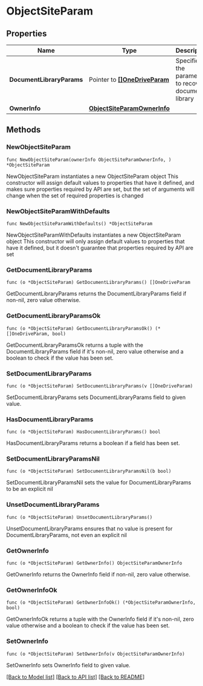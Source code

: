# ObjectSiteParam

## Properties

Name | Type | Description | Notes
------------ | ------------- | ------------- | -------------
**DocumentLibraryParams** | Pointer to [**[]OneDriveParam**](OneDriveParam.md) | Specifies the parameters to recover a document library | [optional] 
**OwnerInfo** | [**ObjectSiteParamOwnerInfo**](ObjectSiteParamOwnerInfo.md) |  | 

## Methods

### NewObjectSiteParam

`func NewObjectSiteParam(ownerInfo ObjectSiteParamOwnerInfo, ) *ObjectSiteParam`

NewObjectSiteParam instantiates a new ObjectSiteParam object
This constructor will assign default values to properties that have it defined,
and makes sure properties required by API are set, but the set of arguments
will change when the set of required properties is changed

### NewObjectSiteParamWithDefaults

`func NewObjectSiteParamWithDefaults() *ObjectSiteParam`

NewObjectSiteParamWithDefaults instantiates a new ObjectSiteParam object
This constructor will only assign default values to properties that have it defined,
but it doesn't guarantee that properties required by API are set

### GetDocumentLibraryParams

`func (o *ObjectSiteParam) GetDocumentLibraryParams() []OneDriveParam`

GetDocumentLibraryParams returns the DocumentLibraryParams field if non-nil, zero value otherwise.

### GetDocumentLibraryParamsOk

`func (o *ObjectSiteParam) GetDocumentLibraryParamsOk() (*[]OneDriveParam, bool)`

GetDocumentLibraryParamsOk returns a tuple with the DocumentLibraryParams field if it's non-nil, zero value otherwise
and a boolean to check if the value has been set.

### SetDocumentLibraryParams

`func (o *ObjectSiteParam) SetDocumentLibraryParams(v []OneDriveParam)`

SetDocumentLibraryParams sets DocumentLibraryParams field to given value.

### HasDocumentLibraryParams

`func (o *ObjectSiteParam) HasDocumentLibraryParams() bool`

HasDocumentLibraryParams returns a boolean if a field has been set.

### SetDocumentLibraryParamsNil

`func (o *ObjectSiteParam) SetDocumentLibraryParamsNil(b bool)`

 SetDocumentLibraryParamsNil sets the value for DocumentLibraryParams to be an explicit nil

### UnsetDocumentLibraryParams
`func (o *ObjectSiteParam) UnsetDocumentLibraryParams()`

UnsetDocumentLibraryParams ensures that no value is present for DocumentLibraryParams, not even an explicit nil
### GetOwnerInfo

`func (o *ObjectSiteParam) GetOwnerInfo() ObjectSiteParamOwnerInfo`

GetOwnerInfo returns the OwnerInfo field if non-nil, zero value otherwise.

### GetOwnerInfoOk

`func (o *ObjectSiteParam) GetOwnerInfoOk() (*ObjectSiteParamOwnerInfo, bool)`

GetOwnerInfoOk returns a tuple with the OwnerInfo field if it's non-nil, zero value otherwise
and a boolean to check if the value has been set.

### SetOwnerInfo

`func (o *ObjectSiteParam) SetOwnerInfo(v ObjectSiteParamOwnerInfo)`

SetOwnerInfo sets OwnerInfo field to given value.



[[Back to Model list]](../README.md#documentation-for-models) [[Back to API list]](../README.md#documentation-for-api-endpoints) [[Back to README]](../README.md)


